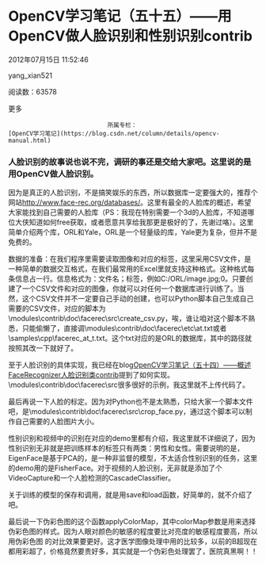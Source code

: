 # OpenCV学习笔记（五十五）——用OpenCV做人脸识别和性别识别contrib

2012年07月15日 11:52:46

yang_xian521

阅读数：63578

更多

 								所属专栏： 																[OpenCV学习笔记](https://blog.csdn.net/column/details/opencv-manual.html) 																 							

 									

### 人脸识别的故事说也说不完，调研的事还是交给大家吧。这里说的是用OpenCV做人脸识别。

因为是真正的人脸识别，不是搞笑娱乐的东西，所以数据库一定要强大的，推荐个网站<http://www.face-rec.org/databases/>。这里有最全的人脸库的概述，希望大家能找到自己需要的人脸库（PS：我现在特别需要一个3d的人脸库，不知道哪位大侠知道如何free获取，或者愿意共享给我那更是极好的了，先谢过咯）。这里简单介绍两个库，ORL和Yale，ORL是一个轻量级的库，Yale更为复杂，但并不是免费的。

数据的准备：在我们程序里需要读取图像和对应的标签，这里采用CSV文件，是一种简单的数据交互格式，在我们最常用的Excel里就支持这种格式。这种格式每条信息占一行。信息格式为：文件名；标签，例如C:/ORL/image.jpg;0。只要创建了一个CSV文件和对应的图像，你就可以对任何一个数据库进行训练了。当然，这个CSV文件并不一定要自己手动的创建，也可以Python脚本自己生成自己需要的CSV文件，对应的脚本为\modules\contrib\doc\facerec\src\create_csv.py，唉，谁让咱对这个脚本不熟悉，只能偷懒了，直接调\modules\contrib\doc\facerec\etc\at.txt或者\samples\cpp\facerec_at_t.txt。这个txt对应的是ORL的数据库，其中的路径就按照其改一下就好了。

至于人脸识别的具体实现，我已经在blog[OpenCV学习笔记（五十四）——概述FaceRecognizer人脸识别类contrib](http://blog.csdn.net/yang_xian521/article/details/7735224)提到了如何实现。\modules\contrib\doc\facerec\src很多很好的示例，我这里就不上传代码了。

最后再说一下人脸的标定。因为对Python也不是太熟悉，只给大家一个脚本文件吧，是\modules\contrib\doc\facerec\src\crop_face.py，通过这个脚本可以制作自己需要的人脸图片大小。

性别识别和视频中的识别在对应的demo里都有介绍，我这里就不详细说了，因为性别识别无非就是把训练样本的标签只有两类：男性和女性。需要说明的是，EigenFace是基于PCA的，是一种非监督的模型，不太适合性别识别的任务，这里的demo用的是FisherFace。对于视频的人脸识别，无非就是添加了个VideoCapture和一个人脸检测的CascadeClassifier。

关于训练的模型的保存和调用，就是用save和load函数，好简单的，就不介绍了吧。

最后说一下伪彩色图的这个函数applyColorMap，其中colorMap参数是用来选择伪彩色图的样式。因为人眼对颜色的敏感的程度要比对亮度的敏感程度要高，所以用伪彩色图 的对比效果要更好。这才医学图像处理中用的比较多，以前的B超现在都用彩超了，价格竟然要贵好多，其实就是一个伪彩色处理罢了，医院真黑啊！！